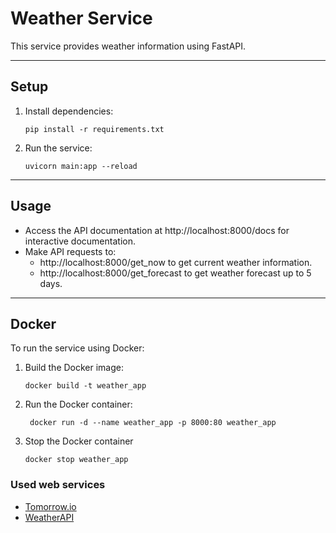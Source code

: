 # Weather Service

This service provides weather information using FastAPI.

---

## Setup

1. Install dependencies:

   ```
   pip install -r requirements.txt
2. Run the service:

    ```
    uvicorn main:app --reload
---

## Usage

* Access the API documentation at http://localhost:8000/docs for interactive documentation.
* Make API requests to: 
    * http://localhost:8000/get_now to get current weather information.
    * http://localhost:8000/get_forecast to get weather forecast up to 5 days.
---

## Docker
To run the service using Docker:

1. Build the Docker image:

    ```
    docker build -t weather_app
2. Run the Docker container:
    ```
     docker run -d --name weather_app -p 8000:80 weather_app
3. Stop the Docker container
    ```
    docker stop weather_app
### Used web services
* [Tomorrow.io](https://www.tomorrow.io/weather-api/)
* [WeatherAPI](https://www.weatherapi.com)
